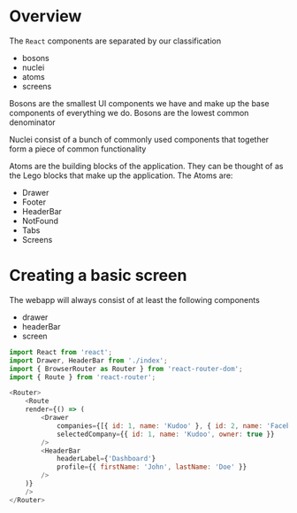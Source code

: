 # Overview

The `React` components are separated by our classification
* bosons
* nuclei
* atoms
* screens

Bosons are the smallest UI components we have and make up the base components of everything we do. Bosons are the lowest common denominator

Nuclei consist of a bunch of commonly used components that together form a piece of common functionality

Atoms are the building blocks of the application. They can be thought of as the Lego blocks that make up the application. The Atoms are:
* Drawer
* Footer
* HeaderBar
* NotFound
* Tabs
* Screens

# Creating a basic screen

The webapp will always consist of at least the following components
* drawer
* headerBar
* screen

```javascript
import React from 'react';
import Drawer, HeaderBar from './index';
import { BrowserRouter as Router } from 'react-router-dom';
import { Route } from 'react-router';

<Router>
    <Route
    render={() => (
        <Drawer
            companies={[{ id: 1, name: 'Kudoo' }, { id: 2, name: 'Facebook' }]}
            selectedCompany={{ id: 1, name: 'Kudoo', owner: true }}
        />
        <HeaderBar
            headerLabel={'Dashboard'}
            profile={{ firstName: 'John', lastName: 'Doe' }}
        />
    )}
    />
</Router>

```
